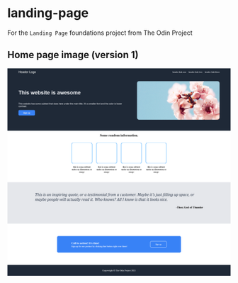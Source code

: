 # landing-page
For the `Landing Page` foundations project from The Odin Project

## Home page image (version 1)

![A landing page](images/landing-page.png)